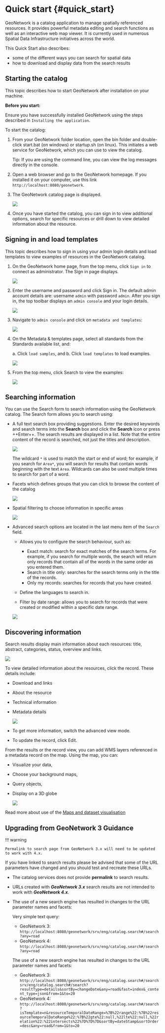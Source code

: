 # Quick start {#quick_start}

GeoNetwork is a catalog application to manage spatially referenced resources. It provides powerful metadata editing and search functions as well as an interactive web map viewer. It is currently used in numerous Spatial Data Infrastructure initiatives across the world.

This Quick Start also describes:

-   some of the different ways you can search for spatial data
-   how to download and display data from the search results

## Starting the catalog

This topic describes how to start GeoNetwork after installation on your machine.

**Before you start:**

Ensure you have successfully installed GeoNetwork using the steps described in `Installing the application`.

To start the catalog:

1.  From your GeoNetwork folder location, open the bin folder and double-click start.bat (on windows) or startup.sh (on linux). This initiates a web service for GeoNetwork, which you can use to view the catalog.

    Tip: If you are using the command line, you can view the log messages directly in the console.

2.  Open a web browser and go to the GeoNetwork homepage. If you installed it on your computer, use this link ``http://localhost:8080/geonetwork``.

3.  The GeoNetwork catalog page is displayed.

    ![](../../install-guide/img/home-page.png)

4.  Once you have started the catalog, you can sign in to view additional options, search for specific resources or drill down to view detailed information about the resource.

## Signing in and load templates

This topic describes how to sign in using your admin login details and load templates to view examples of resources in the GeoNetwork catalog.

1.  On the GeoNetwork home page, from the top menu, click `Sign in` to connect as administrator. The Sign in page displays.

    ![](../../install-guide/img/signin.png)

2.  Enter the username and password and click Sign in. The default admin account details are: username `admin` with password `admin`. After you sign in, the top toolbar displays an `admin console` and your login details.

    ![](../../install-guide/img/identified-user.png)

3.  Navigate to `admin console` and click on `metadata and templates`:

    ![](../../install-guide/img/metadata-and-templates.png)

4.  On the Metadata & templates page, select all standards from the Standards available list, and:

    a.  Click `load samples`, and
    b.  Click `load templates` to load examples.

    ![](../../install-guide/img/templates.png)

5.  From the top menu, click Search to view the examples:

    ![](../../install-guide/img/once-samples-are-loaded.png)

## Searching information

You can use the Search form to search information using the GeoNetwork catalog. The Search form allows you to search using:

-   A full text search box providing suggestions. Enter the desired keywords and search terms into the **Search** box and click the **Search** icon or press ++Enter++. The search results are displayed in a list. Note that the entire content of the record is searched, not just the titles and description.

    ![](img/full-text.png)

    The wildcard `*` is used to match the start or end of word; for example, if you search for `Area*`,  you will search for results that contain words beginning with the text `Area`. Wildcards can also be used multiple times to search for part of a word.

-   Facets which defines groups that you can click to browse the content of the catalog

    ![](img/facets.png)

-   Spatial filtering to choose information in specific areas

    ![](img/spatial-filter.png)

-   Advanced search options are located in the last menu item of the `Search` field.
    - Allows you to configure the search behaviour, such as:
        - Exact match: search for exact matches of the search terms. For example, if you search for multiple words, the search will return only records that contain all of the words in the same order as you entered them.
        - Search in title only: searches for the search terms only in the title of the records.
        - Only my records: searches for records that you have created.
    
    - Define the languages to search in.
    - Filter by date range: allows you to search for records that were created or modified within a specific date range.

    ![](img/advanced.png)

## Discovering information

Search results display main information about each resources: title, abstract, categories, status, overview and links.

![](img/a-result.png)

To view detailed information about the resources, click the record. These details include:

-   Download and links

-   About the resource

-   Technical information

-   Metadata details

    ![](img/a-record.png)

-   To get more information, switch the advanced view mode.

-   To update the record, click Edit.

From the results or the record view, you can add WMS layers referenced in a metadata record on the map. Using the map, you can:

-   Visualize your data,

-   Choose your background maps,

-   Query objects,

-   Display on a 3D globe

    ![](img/map-africa-basin.png)

Read more about use of the [Maps and dataset visualisation](../map/index.md)

## Upgrading from GeoNetwork 3 Guidance
   
!!! warning

    Permalink to search page from GeoNetwork 3.x will need to be updated to work with 4.x. 

If you have linked to search results please be advised that some of the URL parameters have changed and you should test and recreate these URLs.

* The catalog services does not provide **permalink** to search results.
* URLs created with ***GeoNetwork 3.x*** search results are not intended to work with ***GeoNetwork 4.x***.

* The use of a new search engine has resulted in changes to the URL parameter names and facets:
  
  Very simple text query:
  
   * GeoNetwork 3: ``http://localhost:8080/geonetwork/srv/eng/catalog.search#/search?any=road``
   * GeoNetwork 4: ``http://localhost:8080/geonetwork/srv/eng/catalog.search#/search?any=road``

  The use of a new search engine has resulted in changes to the URL parameter names and facets:
   
   * GeoNetwork 3: ``http://localhost:8080/geonetwork/srv/eng/catalog.search#/searchsrv/eng/catalog.search#/search?resultType=details&sortBy=changeDate&any=road&fast=index&_content_type=json&from=1&to=20``
   * GeoNetwork 4: ``http://localhost:8080/geonetwork/srv/eng/catalog.search#/search?isTemplate=n&resourceTemporalDateRange=%7B%22range%22:%7B%22resourceTemporalDateRange%22:%7B%22gte%22:null,%22lte%22:null,%22relation%22:%22intersects%22%7D%7D%7D&sortBy=dateStamp&sortOrder=desc&any=road&from=1&to=20``

